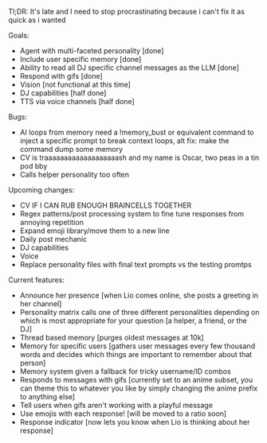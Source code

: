 Tl;DR: It's late and I need to stop procrastinating because i can't fix it as quick as i wanted

Goals:
- Agent with multi-faceted personality [done]
- Include user specific memory [done]
- Ability to read all DJ specific channel messages as the LLM [done]
- Respond with gifs [done]
- Vision [not functional at this time]
- DJ capabilities [half done]
- TTS via voice channels [half done]
  
Bugs:
- AI loops from memory need a !memory_bust or equivalent command to inject a specific prompt to break context loops, alt fix: make the command dump some memory
- CV is traaaaaaaaaaaaaaaaaaash and my name is Oscar, two peas in a tin pod bby
- Calls helper personality too often

Upcoming changes:
- CV IF I CAN RUB ENOUGH BRAINCELLS TOGETHER
- Regex patterns/post processing system to fine tune responses from annoying repetition
- Expand emoji library/move them to a new line
- Daily post mechanic
- DJ capabilities
- Voice
- Replace personality files with final text prompts vs the testing promtps

Current features:
- Announce her presence [when Lio comes online, she posts a greeting in her channel]
- Personality matrix calls one of three different personalities depending on which is most appropriate for your question [a helper, a friend, or the DJ]
- Thread based memory [purges oldest messages at 10k]
- Memory for specific users [gathers user messages every few thousand words and decides which things are important to remember about that person]
- Memory system given a fallback for tricky username/ID combos
- Responds to messages with gifs [currently set to an anime subset, you can theme this to whatever you like by simply changing the anime prefix to anything else]
- Tell users when gifs aren't working with a playful message
- Use emojis with each response! [will be moved to a ratio soon]
- Response indicator [now lets you know when Lio is thinking about her response]
